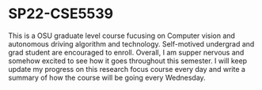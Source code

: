 # SP22-CSE5539
This is a OSU graduate level course fucusing on Computer vision and autonomous driving algorithm and technology. Self-motived undergrad and grad student are encouraged to enroll. Overall, I am supper nervous and somehow excited to see how it goes throughout this semester. I will keep update my progress on this research focus course every day and write a summary of how the course will be going every Wednesday. 
